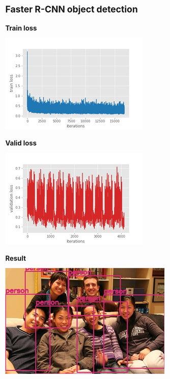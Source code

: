# Faster R-CNN object detection
## Train loss
![alt text](outputs/train_loss.png)
## Valid loss
![alt text](outputs/valid_loss.png)
## Result
![alt text](outputs/result.jpg)